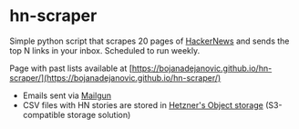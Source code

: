 # hn-scraper
Simple python script that scrapes 20 pages of [HackerNews](https://news.ycombinator.com) and sends the top N links in your inbox. 
Scheduled to run weekly.  

Page with past lists available at [https://bojanadejanovic.github.io/hn-scraper/](https://bojanadejanovic.github.io/hn-scraper/)

* Emails sent via [Mailgun](https://documentation.mailgun.com/docs/mailgun/api-reference/openapi-final/tag/Messages/#tag/Messages/operation/POST-v3--domain-name--messages) 
* CSV files with HN stories are stored in [Hetzner's Object storage](https://www.hetzner.com/storage/object-storage/) (S3-compatible storage solution)